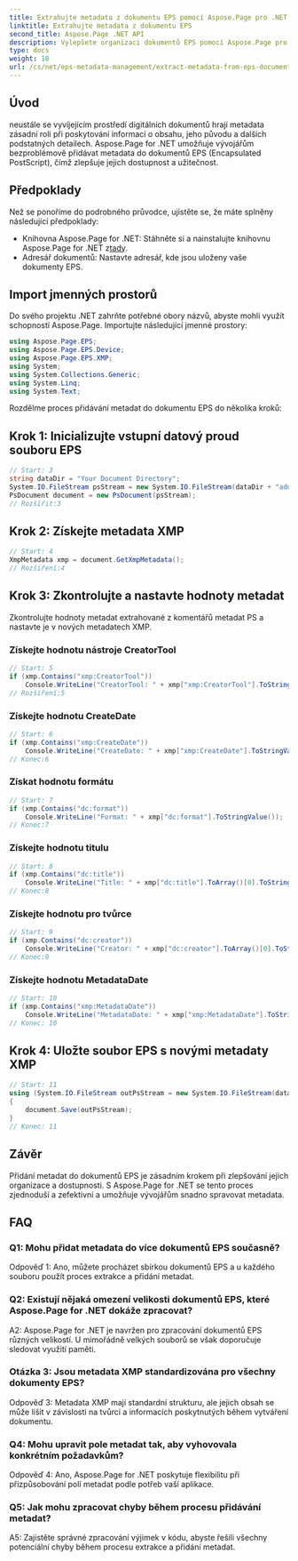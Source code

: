 ```yaml
---
title: Extrahujte metadata z dokumentu EPS pomocí Aspose.Page pro .NET
linktitle: Extrahujte metadata z dokumentu EPS
second_title: Aspose.Page .NET API
description: Vylepšete organizaci dokumentů EPS pomocí Aspose.Page pro .NET. Bez námahy přidejte metadata pro lepší dostupnost a vyhledávání informací.
type: docs
weight: 18
url: /cs/net/eps-metadata-management/extract-metadata-from-eps-document/
---
```

## Úvod

neustále se vyvíjejícím prostředí digitálních dokumentů hrají metadata zásadní roli při poskytování informací o obsahu, jeho původu a dalších podstatných detailech. Aspose.Page for .NET umožňuje vývojářům bezproblémově přidávat metadata do dokumentů EPS (Encapsulated PostScript), čímž zlepšuje jejich dostupnost a užitečnost.

## Předpoklady

Než se ponoříme do podrobného průvodce, ujistěte se, že máte splněny následující předpoklady:

-  Knihovna Aspose.Page for .NET: Stáhněte si a nainstalujte knihovnu Aspose.Page for .NET z[tady](https://releases.aspose.com/page/net/).
- Adresář dokumentů: Nastavte adresář, kde jsou uloženy vaše dokumenty EPS.

## Import jmenných prostorů

Do svého projektu .NET zahrňte potřebné obory názvů, abyste mohli využít schopností Aspose.Page. Importujte následující jmenné prostory:

```csharp
using Aspose.Page.EPS;
using Aspose.Page.EPS.Device;
using Aspose.Page.EPS.XMP;
using System;
using System.Collections.Generic;
using System.Linq;
using System.Text;
```

Rozdělme proces přidávání metadat do dokumentu EPS do několika kroků:

## Krok 1: Inicializujte vstupní datový proud souboru EPS

```csharp
// Start: 3
string dataDir = "Your Document Directory";
System.IO.FileStream psStream = new System.IO.FileStream(dataDir + "add_input.eps", System.IO.FileMode.Open, System.IO.FileAccess.Read);
PsDocument document = new PsDocument(psStream);
// Rozšířit:3
```

## Krok 2: Získejte metadata XMP

```csharp
// Start: 4
XmpMetadata xmp = document.GetXmpMetadata();
// Rozšíření:4
```

## Krok 3: Zkontrolujte a nastavte hodnoty metadat

Zkontrolujte hodnoty metadat extrahované z komentářů metadat PS a nastavte je v nových metadatech XMP.

### Získejte hodnotu nástroje CreatorTool

```csharp
// Start: 5
if (xmp.Contains("xmp:CreatorTool"))
    Console.WriteLine("CreatorTool: " + xmp["xmp:CreatorTool"].ToStringValue());
// Rozšíření:5
```

### Získejte hodnotu CreateDate

```csharp
// Start: 6
if (xmp.Contains("xmp:CreateDate"))
    Console.WriteLine("CreateDate: " + xmp["xmp:CreateDate"].ToStringValue());
// Konec:6
```

### Získat hodnotu formátu

```csharp
// Start: 7
if (xmp.Contains("dc:format"))
    Console.WriteLine("Format: " + xmp["dc:format"].ToStringValue());
// Konec:7
```

### Získejte hodnotu titulu

```csharp
// Start: 8
if (xmp.Contains("dc:title"))
    Console.WriteLine("Title: " + xmp["dc:title"].ToArray()[0].ToStringValue());
// Konec:8
```

### Získejte hodnotu pro tvůrce

```csharp
// Start: 9
if (xmp.Contains("dc:creator"))
    Console.WriteLine("Creator: " + xmp["dc:creator"].ToArray()[0].ToStringValue());
// Konec:9
```

### Získejte hodnotu MetadataDate

```csharp
// Start: 10
if (xmp.Contains("xmp:MetadataDate"))
    Console.WriteLine("MetadataDate: " + xmp["xmp:MetadataDate"].ToStringValue());
// Konec: 10
```

## Krok 4: Uložte soubor EPS s novými metadaty XMP

```csharp
// Start: 11
using (System.IO.FileStream outPsStream = new System.IO.FileStream(dataDir + "add_output.eps", System.IO.FileMode.Create, System.IO.FileAccess.Write))
{
    document.Save(outPsStream);
}
// Konec: 11
```

## Závěr

Přidání metadat do dokumentů EPS je zásadním krokem při zlepšování jejich organizace a dostupnosti. S Aspose.Page for .NET se tento proces zjednoduší a zefektivní a umožňuje vývojářům snadno spravovat metadata.

## FAQ

### Q1: Mohu přidat metadata do více dokumentů EPS současně?

Odpověď 1: Ano, můžete procházet sbírkou dokumentů EPS a u každého souboru použít proces extrakce a přidání metadat.

### Q2: Existují nějaká omezení velikosti dokumentů EPS, které Aspose.Page for .NET dokáže zpracovat?

A2: Aspose.Page for .NET je navržen pro zpracování dokumentů EPS různých velikostí. U mimořádně velkých souborů se však doporučuje sledovat využití paměti.

### Otázka 3: Jsou metadata XMP standardizována pro všechny dokumenty EPS?

Odpověď 3: Metadata XMP mají standardní strukturu, ale jejich obsah se může lišit v závislosti na tvůrci a informacích poskytnutých během vytváření dokumentu.

### Q4: Mohu upravit pole metadat tak, aby vyhovovala konkrétním požadavkům?

Odpověď 4: Ano, Aspose.Page for .NET poskytuje flexibilitu při přizpůsobování polí metadat podle potřeb vaší aplikace.

### Q5: Jak mohu zpracovat chyby během procesu přidávání metadat?

A5: Zajistěte správné zpracování výjimek v kódu, abyste řešili všechny potenciální chyby během procesu extrakce a přidání metadat.